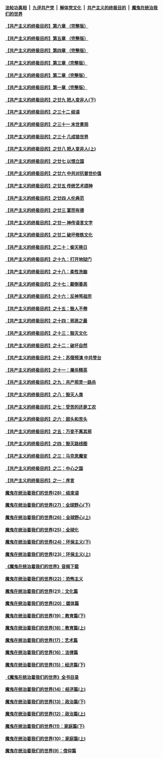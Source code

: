 ####  [法轮功真相](../../../../basic/blob/master/README.md?t=06010831) &nbsp;|&nbsp; [九评共产党](../../../../9ping.md/blob/master/README.md?t=06010831) &nbsp;|&nbsp; [解体党文化](../../../../jtdwh.md/blob/master/README.md?t=06010831)  &nbsp;|&nbsp; [共产主义的终极目的](../../../../gczydzjmd.md/blob/master/README.md?t=06010831) &nbsp;|&nbsp; [魔鬼在统治我们的世界](../../../../mgztzwmdsj.md/blob/master/README.md?t=06010831) 

#### [【共产主义的终极目的】第六章 （完整版）](../pages/nsc422/n11428913.md?t=06010831) 

#### [【共产主义的终极目的】第五章 （完整版）](../pages/nsc422/n11428912.md?t=06010831) 

#### [【共产主义的终极目的】第四章 （完整版）](../pages/nsc422/n11428907.md?t=06010831) 

#### [【共产主义的终极目的】第三章（完整版）](../pages/nsc422/n11428848.md?t=06010831) 

#### [【共产主义的终极目的】第二章（完整版）](../pages/nsc422/n11428831.md?t=06010831) 

#### [【共产主义的终极目的】第一章（完整版）](../pages/nsc422/n11417651.md?t=06010831) 

#### [【共产主义的终极目的】之廿九 把人变非人(下)](../pages/nsc422/n11344140.md?t=06010831) 

#### [【共产主义的终极目的】之三十二 结语](../pages/nsc422/n11360535.md?t=06010831) 

#### [【共产主义的终极目的】之三十一 末世景观](../pages/nsc422/n11351129.md?t=06010831) 

#### [【共产主义的终极目的】之三十 几成狼世界](../pages/nsc422/n11348280.md?t=06010831) 

#### [【共产主义的终极目的】之廿八 把人变非人(上)](../pages/nsc422/n11340492.md?t=06010831) 

#### [【共产主义的终极目的】之廿七 以恨立国](../pages/nsc422/n11336944.md?t=06010831) 

#### [【共产主义的终极目的】之廿六 中共对抗普世价值](../pages/nsc422/n11324785.md?t=06010831) 

#### [【共产主义的终极目的】之廿五 传统艺术颂神](../pages/nsc422/n11296396.md?t=06010831) 

#### [【共产主义的终极目的】之廿四 人伦典范](../pages/nsc422/n11296397.md?t=06010831) 

#### [【共产主义的终极目的】之廿三 富而有德](../pages/nsc422/n11283598.md?t=06010831) 

#### [【共产主义的终极目的】之廿一 神传语言文字](../pages/nsc422/n11263265.md?t=06010831) 

#### [【共产主义的终极目的】之廿二 破坏修炼文化](../pages/nsc422/n11245728.md?t=06010831) 

#### [【共产主义的终极目的】之二十：偷天换日](../pages/nsc422/n11238846.md?t=06010831) 

#### [【共产主义的终极目的】之十九：打开地狱门](../pages/nsc422/n11206376.md?t=06010831) 

#### [【共产主义的终极目的】之十八：柔性洗脑](../pages/nsc422/n11199994.md?t=06010831) 

#### [【共产主义的终极目的】之十七：颠倒善恶](../pages/nsc422/n11179782.md?t=06010831) 

#### [【共产主义的终极目的】之十六：反神骂祖宗](../pages/nsc422/n11166798.md?t=06010831) 

#### [【共产主义的终极目的】之十五：毁人不倦](../pages/nsc422/n11166792.md?t=06010831) 

#### [【共产主义的终极目的】之十四：邪恶之最](../pages/nsc422/n11150249.md?t=06010831) 

#### [【共产主义的终极目的】之十三：毁灭文化](../pages/nsc422/n11135227.md?t=06010831) 

#### [【共产主义的终极目的】之十二：破坏自然](../pages/nsc422/n11135214.md?t=06010831) 

#### [【共产主义的终极目的】之十：苏俄预演 中共登台](../pages/nsc422/n11118424.md?t=06010831) 

#### [【共产主义的终极目的】之十一：屠杀精英](../pages/nsc422/n11118442.md?t=06010831) 

#### [【共产主义的终极目的】之九：共产邪灵一路杀](../pages/nsc422/n11114139.md?t=06010831) 

#### [【共产主义的终极目的】之八：毁灭人类](../pages/nsc422/n11108503.md?t=06010831) 

#### [【共产主义的终极目的】之七：受苦的还是工农](../pages/nsc422/n11101809.md?t=06010831) 

#### [【共产主义的终极目的】之六：甜头和苦头](../pages/nsc422/n11096971.md?t=06010831) 

#### [【共产主义的终极目的】之五：万变不离其邪](../pages/nsc422/n11091285.md?t=06010831) 

#### [【共产主义的终极目的】之四：毁灭路线图](../pages/nsc422/n11086284.md?t=06010831) 

#### [【共产主义的终极目的】之三：马克思魔变](../pages/nsc422/n11061941.md?t=06010831) 

#### [【共产主义的终极目的】之二：中心之国](../pages/nsc422/n11047728.md?t=06010831) 

#### [【共产主义的终极目的】之一：序言](../pages/nsc422/n11086077.md?t=06010831) 

#### [魔鬼在统治着我们的世界(28)：结束语](../pages/nsc422/n10936246.md?t=06010831) 

#### [魔鬼在统治着我们的世界(27)：全球野心(下)](../pages/nsc422/n10928319.md?t=06010831) 

#### [魔鬼在统治着我们的世界(26)：全球野心(上)](../pages/nsc422/n10900318.md?t=06010831) 

#### [魔鬼在统治着我们的世界(25)：全球化](../pages/nsc422/n10788205.md?t=06010831) 

#### [魔鬼在统治着我们的世界(24)：环保主义(下)](../pages/nsc422/n10695307.md?t=06010831) 

#### [魔鬼在统治着我们的世界(23)：环保主义(上)](../pages/nsc422/n10688613.md?t=06010831) 

#### [《魔鬼在统治着我们的世界》音频下载](../pages/nsc422/n10635553.md?t=06010831) 

#### [魔鬼在统治着我们的世界(22)：恐怖主义](../pages/nsc422/n10614727.md?t=06010831) 

#### [魔鬼在统治着我们的世界(21)：文化篇](../pages/nsc422/n10597706.md?t=06010831) 

#### [魔鬼在统治着我们的世界(20)：媒体篇](../pages/nsc422/n10586579.md?t=06010831) 

#### [魔鬼在统治着我们的世界(19)：教育篇(下)](../pages/nsc422/n10564808.md?t=06010831) 

#### [魔鬼在统治着我们的世界(18)：教育篇(上)](../pages/nsc422/n10526970.md?t=06010831) 

#### [魔鬼在统治着我们的世界(17)：艺术篇](../pages/nsc422/n10499093.md?t=06010831) 

#### [魔鬼在统治着我们的世界(16)：法律篇](../pages/nsc422/n10485969.md?t=06010831) 

#### [魔鬼在统治着我们的世界(15)：经济篇(下)](../pages/nsc422/n10469975.md?t=06010831) 

#### [《魔鬼在统治着我们的世界》全书目录](../pages/nsc422/n10464261.md?t=06010831) 

#### [魔鬼在统治着我们的世界(14)：经济篇(上)](../pages/nsc422/n10457370.md?t=06010831) 

#### [魔鬼在统治着我们的世界(13)：政治篇(下)](../pages/nsc422/n10448270.md?t=06010831) 

#### [魔鬼在统治着我们的世界(12)：政治篇(上)](../pages/nsc422/n10444576.md?t=06010831) 

#### [魔鬼在统治着我们的世界(11)：家庭篇(下)](../pages/nsc422/n10440961.md?t=06010831) 

#### [魔鬼在统治着我们的世界(10)：家庭篇(上)](../pages/nsc422/n10435448.md?t=06010831) 

#### [魔鬼在统治着我们的世界(9)：信仰篇](../pages/nsc422/n10432159.md?t=06010831) 

